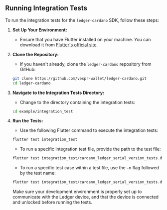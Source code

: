 ## Running Integration Tests

To run the integration tests for the `ledger-cardano` SDK, follow these steps:

1. **Set Up Your Environment:**
   - Ensure that you have Flutter installed on your machine. You can download it from [Flutter's official site](https://flutter.dev/docs/get-started/install).

2. **Clone the Repository:**
   - If you haven't already, clone the `ledger-cardano` repository from GitHub:
   
   ```bash
   git clone https://github.com/vespr-wallet/ledger-cardano.git
   cd ledger-cardano
   ```
   
3. **Navigate to the Integration Tests Directory:**
   - Change to the directory containing the integration tests:
   
   ```bash
   cd example/integration_test
   ```
   
4. **Run the Tests:**
   - Use the following Flutter command to execute the integration tests:
   
   ```bash
   flutter test integration_test
   ```
   
   
   - To run a specific integration test file, provide the path to the test file:

   ```bash
   flutter test integration_test/cardano_ledger_serial_version_tests.dart
   ```
   
   
   - To run a specific test case within a test file, use the `-n` flag followed by the test name:

   ```bash
   flutter test integration_test/cardano_ledger_serial_version_tests.dart -n "Should correctly get the serial number of the device"
   ```
   
   
   Make sure your development environment is properly set up to communicate with the Ledger device, and that the device is connected and unlocked before running the tests.
